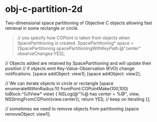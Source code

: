 obj-c-partition-2d
==================

Two-dimensional space partitioning of Objective C objects allowing fast retrieval in some rectangle or circle.

> // you specify how CGPoint is taken from objects when SpacePartitioning is created.
  SpacePartitioning* space = [SpacePartitioning spacePartitioningWithKeyPath:@"center"
                                                            observeChanges:YES];
                                                            
  // Objects added are retained by SpacePartitioning and will update their position
  // if objects emit Key-Value-Observation (KVO) change notifications.
  [space addObject: view1];
  [space addObject: view2];

  // We can iterate objects in circle or rectangle
  [space enumerateWithinRadius:10 fromPoint:CGPointMake(100,100)
                       toBlock:^(UIView* view) {
                          NSLog(@"%@ has center = %@", view, NSStringFromCGPoint(view.center));
                          return YES; // keep on iterating
                       }];
  
  // sometimes we need to remove objects from partitioning 
  [space removeObject: view1];
